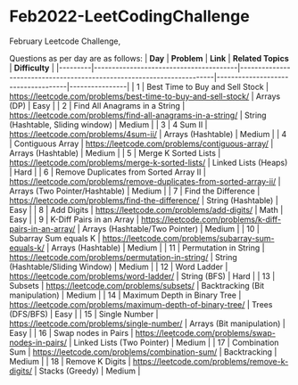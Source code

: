# Feb2022-LeetCodingChallenge

February Leetcode Challenge,

Questions as per day are as follows:
| **Day** | **Problem**                            | **Link**                                                              | **Related Topics**                 | **Difficulty** |
|---------|----------------------------------------|-----------------------------------------------------------------------|------------------------------------|----------------|
| 1       | Best Time to Buy and Sell Stock        | https://leetcode.com/problems/best-time-to-buy-and-sell-stock/        | Arrays (DP)                        | Easy           |
| 2       | Find All Anagrams in a String          | https://leetcode.com/problems/find-all-anagrams-in-a-string/          | String (Hashtable, Sliding window) | Medium         |
| 3       | 4 Sum II                               | https://leetcode.com/problems/4sum-ii/                                | Arrays (Hashtable)                 | Medium         |
| 4       | Contiguous Array                       | https://leetcode.com/problems/contiguous-array/                       | Arrays (Hashtable)                 | Medium         |
| 5       | Merge K Sorted Lists                   | https://leetcode.com/problems/merge-k-sorted-lists/                   | Linked Lists (Heaps)               | Hard           |
| 6       | Remove Duplicates from Sorted Array II | https://leetcode.com/problems/remove-duplicates-from-sorted-array-ii/ | Arrays (Two Pointer/Hashtable)     | Medium         |
| 7       | Find the Difference                    | https://leetcode.com/problems/find-the-difference/                    | String (Hashtable)                 | Easy           |
| 8       | Add Digits                             | https://leetcode.com/problems/add-digits/                             | Math                               | Easy           |
| 9       | K-Diff Pairs in an Array               | https://leetcode.com/problems/k-diff-pairs-in-an-array/               | Arrays (Hashtable/Two Pointer)     | Medium         |
| 10      | Subarray Sum equals K                  | https://leetcode.com/problems/subarray-sum-equals-k/                  | Arrays (Hashtable)                 | Medium         |
| 11      | Permutation in String                  | https://leetcode.com/problems/permutation-in-string/                  | String (Hashtable/Sliding Window)  | Medium         |
| 12      | Word Ladder                            | https://leetcode.com/problems/word-ladder/                            | String (BFS)                       | Hard           |
| 13      | Subsets                                | https://leetcode.com/problems/subsets/                                | Backtracking (Bit manipulation)    | Medium         |
| 14      | Maximum Depth in Binary Tree           | https://leetcode.com/problems/maximum-depth-of-binary-tree/           | Trees (DFS/BFS)                    | Easy           |
| 15      | Single Number                          | https://leetcode.com/problems/single-number/                          | Arrays (Bit manipulation)          | Easy           |
| 16      | Swap nodes in Pairs                    | https://leetcode.com/problems/swap-nodes-in-pairs/                    | Linked Lists (Two Pointer)         | Medium         |
| 17      | Combination Sum                        | https://leetcode.com/problems/combination-sum/                        | Backtracking                       | Medium         |
| 18      | Remove K Digits                        | https://leetcode.com/problems/remove-k-digits/                        | Stacks (Greedy)                       | Medium         |
